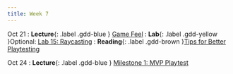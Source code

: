 ```yaml
---
title: Week 7
---
```


Oct 21
: **Lecture**{: .label .gdd-blue } [Game Feel]
: **Lab**{: .label .gdd-yellow }Optional: [Lab 15: Raycasting]
: **Reading**{: .label .gdd-brown }[Tips for Better Playtesting]

Oct 24
: **Lecture**{: .label .gdd-blue } [Milestone 1: MVP Playtest]

[Game Feel]:https://docs.google.com/presentation/d/1xbvDz1dijMdYWynhOHidGY9DCrLy8dGIzosByyiqsoM/edit?usp=share_link

[Lab 15: Raycasting]: ./../pages/labs/lab15/lab15

[Tips for Better Playtesting]: https://www.gamedeveloper.com/design/best-practices-five-tips-for-better-playtesting 

[Milestone 1: MVP Playtest]: ../pages/projects/project3/project3